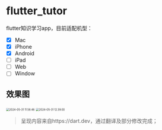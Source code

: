 # flutter_tutor
flutter知识学习app，目前适配机型：

- [x] Mac
- [x] iPhone 
- [x] Android
- [ ] iPad
- [ ] Web
- [ ] Window

##  效果图

<img src="https://p.ipic.vip/n16vqg.gif" alt="2024-05-31 11.58.46" style="zoom:50%;" />

<img src="https://p.ipic.vip/c09oq2.gif" alt="2024-05-31 12.39.00" style="zoom:50%;" />

>  呈现内容来自https://dart.dev，通过翻译及部分修改完成；
